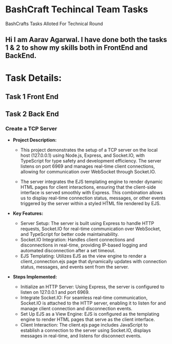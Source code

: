 # BashCraft Techincal Team Tasks

 BashCrafts Tasks Alloted For Technical Round

## Hi I am Aarav Agarwal. I have done both the tasks 1 & 2 to show my skills both in FrontEnd and BackEnd.

# Task Details:

## Task 1 Front End

## Task 2 Back End

### Create a TCP Server

- **Project Description:**
  - This project demonstrates the setup of a TCP server on the local host (127.0.0.1) using Node.js, Express, and Socket.IO, with TypeScript for type safety and development efficiency. The server listens on port 6969 and manages real-time client connections, allowing for   communication over WebSocket through Socket.IO.

  - The server integrates the EJS templating engine to render dynamic HTML pages for client interactions, ensuring that the client-side interface is served smoothly with Express. This combination allows us to display real-time connection status, messages, or other events triggered by the server within a styled HTML file rendered by EJS.

- **Key Features:**
  - Server Setup: The server is built using Express to handle HTTP requests, Socket.IO for real-time communication over WebSocket, and TypeScript for better code maintainability.
  - Socket.IO Integration: Handles client connections and disconnections in real-time, providing IP-based logging and automated disconnection after a set timeout.
  - EJS Templating: Utilizes EJS as the view engine to render a client_connection.ejs page that dynamically updates with connection status, messages, and events sent from the server.

- **Steps Implemented:**
  - Initialize an HTTP Server: Using Express, the server is configured to listen on 127.0.0.1 and port 6969.
  - Integrate Socket.IO: For seamless real-time communication, Socket.IO is attached to the HTTP server, enabling it to listen for and manage client connection and disconnection events.
  - Set Up EJS as a View Engine: EJS is configured as the templating engine to render HTML pages that serve as the client interface.
  - Client Interaction: The client.ejs page includes JavaScript to establish a connection to the server using Socket.IO, displays messages in real-time, and listens for disconnect events.
